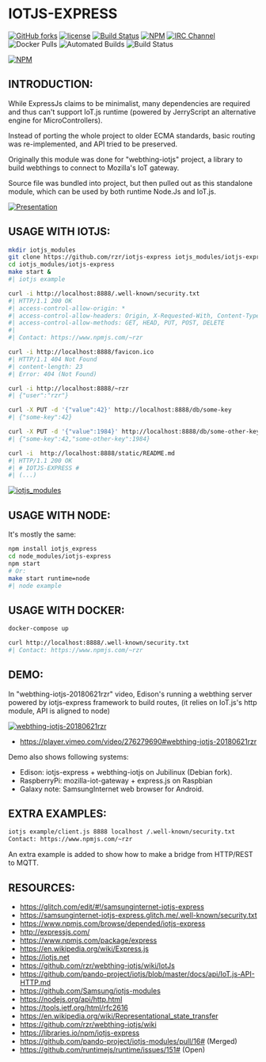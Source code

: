 # IOTJS-EXPRESS #

[![GitHub forks](https://img.shields.io/github/forks/rzr/iotjs-express.svg?style=social&label=Fork&maxAge=2592000)](https://GitHub.com/rzr/iotjs-express/network/)
[![license](https://img.shields.io/badge/license-MIT-0.svg)](MIT)
[![Build Status](https://travis-ci.org/rzr/iotjs-express.svg?branch=master)](https://travis-ci.org/rzr/iotjs-express)
[![NPM](https://img.shields.io/npm/v/iotjs-express.svg)](https://www.npmjs.com/package/iotjs-express)
[![IRC Channel](https://img.shields.io/badge/chat-on%20freenode-brightgreen.svg)](https://kiwiirc.com/client/irc.freenode.net/#tizen)
![Docker Pulls](https://img.shields.io/docker/pulls/rzr/iotjs-express.svg)
![Automated Builds](https://img.shields.io/docker/automated/rzr/iotjs-express.svg)
![Build Status](https://img.shields.io/docker/build/rzr/iotjs-express.svg)

[![NPM](https://nodei.co/npm/iotjs-express.png)](https://npmjs.org/package/iotjs-express)


## INTRODUCTION: ##

While ExpressJs claims to be minimalist,
many dependencies are required and thus can't support IoT.js runtime
(powered by JerryScript an alternative engine for MicroControllers).

Instead of porting the whole project to older ECMA standards, 
basic routing was re-implemented, and API tried to be preserved.

Originally this module was done for "webthing-iotjs" project,
a library to build webthings to connect to Mozilla's IoT gateway.

Source file was bundled into project, but then pulled out as this standalone module,
which can be used by both runtime Node.Js and IoT.js.

[![Presentation](https://image.slidesharecdn.com/webthing-iotjs-20181022rzr-181027220201/95/webthingiotjs20181027rzr-17-638.jpg)](https://www.slideshare.net/rzrfreefr/webthingiotjs20181022rzr-120959360/# "WebThingIotJs")


## USAGE WITH IOTJS: ##

```sh
mkdir iotjs_modules
git clone https://github.com/rzr/iotjs-express iotjs_modules/iotjs-express 
cd iotjs_modules/iotjs-express
make start &
#| iotjs example

curl -i http://localhost:8888/.well-known/security.txt
#| HTTP/1.1 200 OK
#| access-control-allow-origin: *
#| access-control-allow-headers: Origin, X-Requested-With, Content-Type, Accept
#| access-control-allow-methods: GET, HEAD, PUT, POST, DELETE
#| 
#| Contact: https://www.npmjs.com/~rzr

curl -i http://localhost:8888/favicon.ico
#| HTTP/1.1 404 Not Found
#| content-length: 23
#| Error: 404 (Not Found)

curl -i http://localhost:8888/~rzr
#| {"user":"rzr"}

curl -X PUT -d '{"value":42}' http://localhost:8888/db/some-key
#| {"some-key":42}

curl -X PUT -d '{"value":1984}' http://localhost:8888/db/some-other-key
#| {"some-key":42,"some-other-key":1984}

curl -i  http://localhost:8888/static/README.md  
#| HTTP/1.1 200 OK
#| # IOTJS-EXPRESS #
#| (...)
```

[![iotjs_modules](https://image.slidesharecdn.com/webthing-iotjs-tizenrt-cdl2018-20181117rzr-181118110813/95/webthingiotjstizenrtcdl201820181117rzr-24-638.jpg)](https://www.slideshare.net/rzrfreefr/webthingiotjstizenrtcdl201820181117rzr/24 "iotjs_modules")


## USAGE WITH NODE: ##

It's mostly the same:

```sh
npm install iotjs_express
cd node_modules/iotjs-express
npm start
# Or:
make start runtime=node
#| node example

```

## USAGE WITH DOCKER: ##

```sh
docker-compose up

curl http://localhost:8888/.well-known/security.txt
#| Contact: https://www.npmjs.com/~rzr
```


## DEMO: ##

In "webthing-iotjs-20180621rzr" video,
Edison's running a webthing server powered by iotjs-express framework to build routes,
(it relies on IoT.js's http module, API is aligned to node)

[![webthing-iotjs-20180621rzr](https://camo.githubusercontent.com/8892251f72dae9fa1c508da8abc33cbc2f6a0e75/68747470733a2f2f732d6f70656e736f757263652e6f72672f77702d636f6e74656e742f75706c6f6164732f323031382f30362f7765627468696e672d696f746a732d3230313830363231727a722e676966#webthing-iotjs-20180621rzr.gif)](https://www.slideshare.net/rzrfreefr/webthingiotjs20181022rzr-120959360/41#webthing-iotjs-20180621rzr "Demo")

* https://player.vimeo.com/video/276279690#webthing-iotjs-20180621rzr

Demo also shows following systems:

* Edison: iotjs-express + webthing-iotjs on Jubilinux (Debian fork).
* RaspberryPi: mozilla-iot-gateway + express.js on Raspbian
* Galaxy note: SamsungInternet web browser for Android.


## EXTRA EXAMPLES: ##

```sh
iotjs example/client.js 8888 localhost /.well-known/security.txt
Contact: https://www.npmjs.com/~rzr
```

An extra example is added to show how to make a bridge from HTTP/REST to MQTT.


## RESOURCES: ##

* https://glitch.com/edit/#!/samsunginternet-iotjs-express
* https://samsunginternet-iotjs-express.glitch.me/.well-known/security.txt
* https://www.npmjs.com/browse/depended/iotjs-express
* http://expressjs.com/
* https://www.npmjs.com/package/express
* https://en.wikipedia.org/wiki/Express.js
* https://iotjs.net
* https://github.com/rzr/webthing-iotjs/wiki/IotJs
* https://github.com/pando-project/iotjs/blob/master/docs/api/IoT.js-API-HTTP.md
* https://github.com/Samsung/iotjs-modules
* https://nodejs.org/api/http.html
* https://tools.ietf.org/html/rfc2616
* https://en.wikipedia.org/wiki/Representational_state_transfer
* https://github.com/rzr/webthing-iotjs/wiki
* https://libraries.io/npm/iotjs-express
* https://github.com/pando-project/iotjs-modules/pull/16# (Merged)
* https://github.com/runtimejs/runtime/issues/151# (Open)
